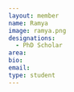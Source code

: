 ```yaml
---
layout: member
name: Ramya 
image: ramya.png
designations: 
  - PhD Scholar
area:
bio:
email:
type: student
---
```

